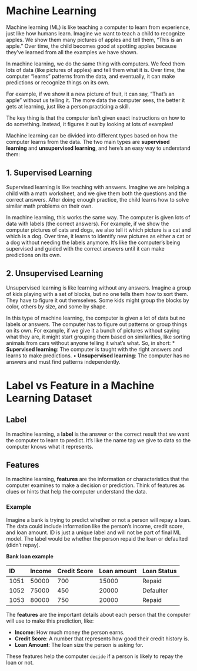 # Machine Learning

Machine learning (ML) is like teaching a computer to learn from
experience, just like how humans learn. Imagine we want to teach a child
to recognize apples. We show them many pictures of apples and tell them,
“This is an apple.” Over time, the child becomes good at spotting apples
because they’ve learned from all the examples we have shown.

In machine learning, we do the same thing with computers. We feed them
lots of data (like pictures of apples) and tell them what it is. Over
time, the computer “learns” patterns from the data, and eventually, it
can make predictions or recognize things on its own.

For example, if we show it a new picture of fruit, it can say, “That’s
an apple” without us telling it. The more data the computer sees, the
better it gets at learning, just like a person practicing a skill.

The key thing is that the computer isn’t given exact instructions on how
to do something. Instead, it figures it out by looking at lots of
examples!

Machine learning can be divided into different types based on how the
computer learns from the data. The two main types are **supervised
learning** and **unsupervised learning**, and here’s an easy way to
understand them:

## 1. Supervised Learning

Supervised learning is like teaching with answers. Imagine we are
helping a child with a math worksheet, and we give them both the
questions and the correct answers. After doing enough practice, the
child learns how to solve similar math problems on their own.

In machine learning, this works the same way. The computer is given lots
of data with labels (the correct answers). For example, if we show the
computer pictures of cats and dogs, we also tell it which picture is a
cat and which is a dog. Over time, it learns to identify new pictures as
either a cat or a dog without needing the labels anymore. It’s like the
computer’s being supervised and guided with the correct answers until it
can make predictions on its own.

## 2. Unsupervised Learning

Unsupervised learning is like learning without any answers. Imagine a
group of kids playing with a set of blocks, but no one tells them how to
sort them. They have to figure it out themselves. Some kids might group
the blocks by color, others by size, and some by shape.

In this type of machine learning, the computer is given a lot of data
but no labels or answers. The computer has to figure out patterns or
group things on its own. For example, if we give it a bunch of pictures
without saying what they are, it might start grouping them based on
similarities, like sorting animals from cars without anyone telling it
what’s what. So, in short: \* **Supervised learning**: The computer is
taught with the right answers and learns to make predictions. •
**Unsupervised learning**: The computer has no answers and must find
patterns independently.

# Label vs Feature in a Machine Learning Dataset

## Label

In machine learning, a **label** is the answer or the correct result
that we want the computer to learn to predict. It’s like the name tag we
give to data so the computer knows what it represents.

## Features

In machine learning, **features** are the information or characteristics
that the computer examines to make a decision or prediction. Think of
features as clues or hints that help the computer understand the data.

### Example

Imagine a bank is trying to predict whether or not a person will repay a
loan. The data could include information like the person’s income,
credit score, and loan amount. ID is just a unique label and will not be
part of final ML model. The label would be whether the person repaid the
loan or defaulted (didn’t repay).

**Bank loan example**

<table>
<thead>
<tr class="header">
<th style="text-align: left;">ID</th>
<th style="text-align: left;">Income</th>
<th style="text-align: left;">Credit Score</th>
<th style="text-align: left;">Loan amount</th>
<th style="text-align: left;">Loan Status</th>
</tr>
</thead>
<tbody>
<tr class="odd">
<td style="text-align: left;">1051</td>
<td style="text-align: left;">50000</td>
<td style="text-align: left;">700</td>
<td style="text-align: left;">15000</td>
<td style="text-align: left;">Repaid</td>
</tr>
<tr class="even">
<td style="text-align: left;">1052</td>
<td style="text-align: left;">75000</td>
<td style="text-align: left;">450</td>
<td style="text-align: left;">20000</td>
<td style="text-align: left;">Defaulter</td>
</tr>
<tr class="odd">
<td style="text-align: left;">1053</td>
<td style="text-align: left;">80000</td>
<td style="text-align: left;">750</td>
<td style="text-align: left;">20000</td>
<td style="text-align: left;">Repaid</td>
</tr>
</tbody>
</table>

The **features** are the important details about each person that the
computer will use to make this prediction, like:

-   **Income**: How much money the person earns.
-   **Credit Score**: A number that represents how good their credit
    history is.
-   **Loan Amount**: The loan size the person is asking for.

These features help the computer `decide` if a person is likely to repay
the loan or not.
